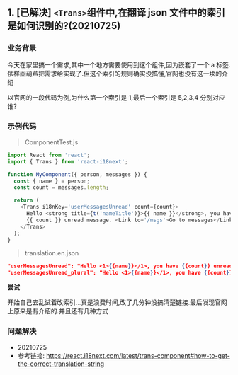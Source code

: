 ## 1. [已解决] `<Trans>`组件中,在翻译 json 文件中的索引是如何识别的?(20210725)

### 业务背景

今天在家里搞一个需求,其中一个地方需要使用到这个组件,因为嵌套了一个 a 标签.依样画葫芦把需求给实现了.但这个索引的规则确实没搞懂,官网也没有这一块的介绍

以官网的一段代码为例,为什么第一个索引是 1,最后一个索引是 5,2,3,4 分别对应谁?

### 示例代码

> ComponentTest.js

```javascript
import React from 'react';
import { Trans } from 'react-i18next';

function MyComponent({ person, messages }) {
  const { name } = person;
  const count = messages.length;

  return (
    <Trans i18nKey='userMessagesUnread' count={count}>
      Hello <strong title={t('nameTitle')}>{{ name }}</strong>, you have{' '}
      {{ count }} unread message. <Link to='/msgs'>Go to messages</Link>.
    </Trans>
  );
}
```

> translation.en.json

```json
"userMessagesUnread": "Hello <1>{{name}}</1>, you have {{count}} unread message. <5>Go to message</5>.",
"userMessagesUnread_plural": "Hello <1>{{name}}</1>, you have {{count}} unread messages.  <5>Go to messages</5>.",
```

**尝试**

开始自己去乱试着改索引...真是浪费时间,改了几分钟没搞清楚链接.最后发现官网上原来是有介绍的.并且还有几种方式

### 问题解决

- 20210725
- 参考链接: https://react.i18next.com/latest/trans-component#how-to-get-the-correct-translation-string
